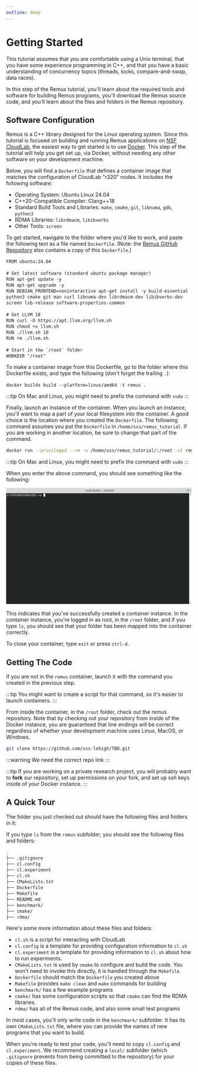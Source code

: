 ```yaml
---
outline: deep
---
```


# Getting Started

This tutorial assumes that you are comfortable using a Unix terminal, that you
have some experience programming in C++, and that you have a basic understanding
of concurrency topics (threads, locks, compare-and-swap, data races).

In this step of the Remus tutorial, you'll learn about the required tools and
software for building Remus programs, you'll download the Remus source code, and
you'll learn about the files and folders in the Remus repository.

## Software Configuration

Remus is a C++ library designed for the Linux operating system.  Since this
tutorial is focused on building and running Remus applications on [NSF
CloudLab](https://www.cloudlab.us/), the easiest way to get started is to use
[Docker](https://www.docker.com/).  This step of the tutorial will help you get
set up, via Docker, without needing any other software on your development
machine.

Below, you will find a `Dockerfile` that defines a container image that matches
the configuration of CloudLab "r320" nodes.  It includes the following software:

- Operating System: Ubuntu Linux 24.04
- C++20-Compatible Compiler: Clang++18
- Standard Build Tools and Libraries: `make`, `cmake`, `git`, `libnuma`,
  `gdb`, `python3`
- RDMA Libraries: `librdmacm`, `libibverbs`
- Other Tools: `screen`

To get started, navigate to the folder where you'd like to work, and paste the
following text as a file named `Dockerfile`.  (Note: the [Remus GitHub
Repository](https://github.com/sss-lehigh/TBD) also contains a copy of this
`Dockerfile`.)

```docker
FROM ubuntu:24.04

# Get latest software (standard ubuntu package manager)
RUN apt-get update -y
RUN apt-get upgrade -y
RUN DEBIAN_FRONTEND=noninteractive apt-get install -y build-essential python3 cmake git man curl libnuma-dev librdmacm-dev libibverbs-dev screen lsb-release software-properties-common

# Get LLVM 18
RUN curl -O https://apt.llvm.org/llvm.sh
RUN chmod +x llvm.sh
RUN ./llvm.sh 18
RUN rm ./llvm.sh

# Start in the `/root` folder
WORKDIR "/root"
```

To make a container image from this Dockerfile, go to the folder where this Dockerfile
exists, and type the following (don't forget the trailing `.`):

`docker buildx build --platform=linux/amd64 -t remus .`

:::tip
On Mac and Linux, you might need to prefix the command with `sudo`
:::

Finally, launch an instance of the container.  When you launch an instance,
you'll want to map a part of your local filesystem into the container. A good
choice is the location where you created the `Dockerfile`.  The following
command assumes you put the `Dockerfile` in `/home/sss/remus_tutorial`.  If you
are working in another location, be sure to change that part of the command.

```bash
docker run --privileged --rm -v /home/sss/remus_tutorial/:/root -it remus
```

:::tip
On Mac and Linux, you might need to prefix the command with `sudo`
:::

When you enter the above command, you should see something like the following:

![Screenshot](docker_screenshot.png)

This indicates that you've successfully created a container instance.  In the
container instance, you're logged in as root, in the `/root` folder, and if you
type `ls`, you should see that your folder has been mapped into the container
correctly.

To close your container, type `exit` or press `ctrl-d`.

## Getting The Code

If you are not in the `remus` container, launch it with the command you created
in the previous step.

:::tip
You might want to create a script for that command, so it's easier to launch
containers.
:::

From inside the container, in the `/root` folder, check out the remus
repository.  Note that by checking out your repository from *inside* of the
Docker instance, you are guaranteed that line endings will be correct regardless
of whether your development machine uses Linux, MacOS, or Windows.

```bash
git clone https://github.com/sss-lehigh/TBD.git
```

:::warning
We need the correct repo link
:::

:::tip
If you are working on a private research project, you will probably want to
**fork** our repository, set up permissions on your fork, and set up ssh keys
inside of your Docker instance.
:::

## A Quick Tour

The folder you just checked out should have the following files and folders
in it:

If you type `ls` from the `remus` subfolder, you should see the following files
and folders:

```tree
.
├── .gitignore
├── cl.config
├── cl.experiment
├── cl.sh
├── CMakeLists.txt
├── Dockerfile
├── Makefile
├── README.md
├── benchmark/
├── cmake/
├── rdma/
```

Here's some more information about these files and folders:

- `cl.sh` is a script for interacting with CloudLab
- `cl.config` is a template for providing configuration information to `cl.sh`
- `cl.experiment` is a template for providing information to `cl.sh` about how
  to run experiments.
- `CMakeLists.txt` is used by `cmake` to configure and build the code.  You
  won't need to invoke this directly, it is handled through the `Makefile`.
- `Dockerfile` should match the `Dockerfile` you created above
- `Makefile` provides `make clean` and `make` commands for building
- `benchmark/` has a few example programs
- `cmake/` has some configuration scripts so that `cmake` can find the RDMA
  libraries.
- `rdma/` has all of the Remus code, and also some small test programs

In most cases, you'll only write code in the `benchmark/` subfolder.  It has its
own `CMakeLists.txt` file, where you can provide the names of new programs that
you want to build.

When you're ready to test your code, you'll need to copy `cl.config` and
`cl.experiment`.  We recommend creating a `local/` subfolder (which `.gitignore`
prevents from being committed to the repository) for your copies of these files.
